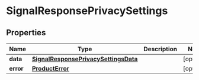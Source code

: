 

# SignalResponsePrivacySettings


## Properties

| Name | Type | Description | Notes |
|------------ | ------------- | ------------- | -------------|
|**data** | [**SignalResponsePrivacySettingsData**](SignalResponsePrivacySettingsData.md) |  |  [optional] |
|**error** | [**ProductError**](ProductError.md) |  |  [optional] |



